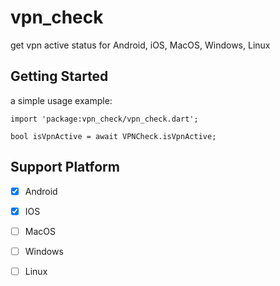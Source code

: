 # vpn_check

get vpn active status for Android, iOS, MacOS, Windows, Linux

## Getting Started

a simple usage example:

```
import 'package:vpn_check/vpn_check.dart';

bool isVpnActive = await VPNCheck.isVpnActive;
```
## Support Platform

- [x] Android
- [x] IOS
- [ ] MacOS
- [ ] Windows
- [ ] Linux

